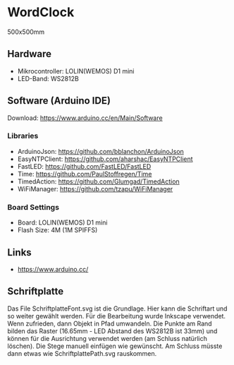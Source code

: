 # WordClock
500x500mm

## Hardware
- Mikrocontroller: LOLIN(WEMOS) D1 mini
- LED-Band: WS2812B

## Software (Arduino IDE)
Download: https://www.arduino.cc/en/Main/Software

### Libraries
- ArduinoJson: https://github.com/bblanchon/ArduinoJson
- EasyNTPClient: https://github.com/aharshac/EasyNTPClient
- FastLED: https://github.com/FastLED/FastLED
- Time: https://github.com/PaulStoffregen/Time
- TimedAction: https://github.com/Glumgad/TimedAction
- WiFiManager: https://github.com/tzapu/WiFiManager

### Board Settings
- Board: LOLIN(WEMOS) D1 mini
- Flash Size: 4M (1M SPIFFS)

## Links
- https://www.arduino.cc/

## Schriftplatte
Das File SchriftplatteFont.svg ist die Grundlage. Hier kann die Schriftart und so weiter gewählt werden. Für die Bearbeitung wurde Inkscape verwendet. Wenn zufrieden, dann Objekt in Pfad umwandeln. Die Punkte am Rand bilden das Raster (16.65mm - LED Abstand des WS2812B ist 33mm) und können für die Ausrichtung verwendet werden (am Schluss natürlich löschen). Die Stege manuell einfügen wie gewünscht. Am Schluss müsste dann etwas wie SchriftplattePath.svg rauskommen.